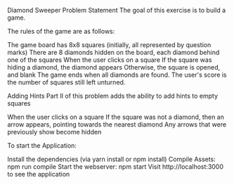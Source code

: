 Diamond Sweeper
Problem Statement
The goal of this exercise is to build a game.

The rules of the game are as follows:

The game board has 8x8 squares (initially, all represented by question marks)
There are 8 diamonds hidden on the board, each diamond behind one of the squares
When the user clicks on a square
If the square was hiding a diamond, the diamond appears
Otherwise, the square is opened, and blank
The game ends when all diamonds are found. The user's score is the number of squares still left unturned.

Adding Hints
Part II of this problem adds the ability to add hints to empty squares

When the user clicks on a square
If the square was not a diamond, then an arrow appears, pointing towards the nearest diamond
Any arrows that were previously show become hidden

To start the Application:

Install the dependencies (via yarn install or npm install)
Compile Assets: npm run compile
Start the webserver: npm start
Visit http://localhost:3000 to see the application
